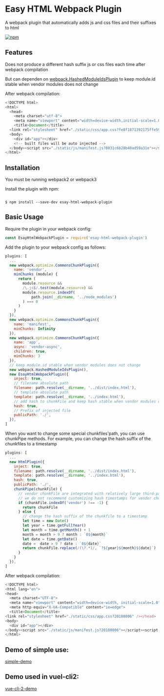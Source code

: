 Easy HTML Webpack Plugin
========================================

A webpack plugin that automatically adds js and css files and their suffixes to html

[![npm](https://img.shields.io/npm/v/easy-html-webpack-plugin.svg?style=flat-square)](https://www.npmjs.com/package/easy-html-webpack-plugin)

Features
------------

Does not produce a different hash suffix js or css files each time after webpack compilation

But can dependen on [webpack.HashedModuleIdsPlugin](https://github.com/webpack/webpack/blob/master/lib/HashedModuleIdsPlugin.js) to keep module.id stable when vendor modules does not change

After webpack compilation:
```javascript
<!DOCTYPE html>
<html>
  <head>
    <meta charset="utf-8">
    <meta name="viewport" content="width=device-width,initial-scale=1.0">
    <title>Document</title>
  <link rel="stylesheet" href="./static/css/app.css?fe8f1871392175ffe592" /></head>
  <body>
    <div id="app"></div>
    <!-- built files will be auto injected -->
  </body><script src="./static/js/manifest.js?8031c6b28b40ad59a31e"></script><script src="./static/js/vendor.js?bd0ae558bdc3f0975439"></script><script src="./static/js/app.js?fe8f1871392175ffe592"></script>
</html>
```

Installation
------------
You must be running webpack2 or webpack3

Install the plugin with npm:
```shell

$ npm install --save-dev esay-html-webpack-plugin
```
Basic Usage
-----------
Require the plugin in your webpack config:

```javascript
const EsayHtmlWebpackPlugin = require('esay-html-webpack-plugin')
```

Add the plugin to your webpack config as follows:


```javascript
plugins: [
  ...
  new webpack.optimize.CommonsChunkPlugin({
    name: 'vendor',
    minChunks (module) {
      return (
        module.resource &&
        /\.js$/.test(module.resource) &&
        module.resource.indexOf(
            path.join(__dirname, '../node_modules')
        ) === 0
      )
    }
  }),
  new webpack.optimize.CommonsChunkPlugin({
    name: 'manifest',
    minChunks: Infinity
  }),
  new webpack.optimize.CommonsChunkPlugin({
    name: 'app',
    async: 'vendor-async',
    children: true,
    minChunks: 3
  }),
  // keep module.id stable when vendor modules does not change
  new webpack.HashedModuleIdsPlugin(),
  new EsayHtmlWebpackPlugin({
    inject: true,
    // filename absolute path
    filename: path.resolve(__dirname, '../dist/index.html'),
    // template absolute path
    template: path.resolve(__dirname, '../index.html'),
    // add hash to chunkFile and keep hash stable when vendor modules does not change
    hash: true,
    // Prefix of injected file
    publicPath: './',
  }),
]
```

When you want to change some special chunkfiles'path, you can use  chunkPipe methods.
For example, you can change the hash suffix of the chunkfiles to a timestamp
```javascript
plugins: [
  ...
  new HtmlPlugin({
    inject: true,
    filename: path.resolve(__dirname, '../dist/index.html'),
    template: path.resolve(__dirname, '../index.html'),
    hash: true,
    publicPath: './',
    chunkPipe(chunkFile) {
      // vendor chunkFile are integrated with relatively large third-party libraries and need to be cached
      // we do not recommend customizing hash timestamps for vendor chunkFile
      if (chunkFile.indexOf('vendor') !== -1) {
        return chunkFile
      } else {
        // change the hash suffix of the chunkfile to a timestamp
        let time = new Date()
        let year = time.getFullYear()
        let month = time.getMonth() + 1
        month = month > 9 ? month : `0${month}`
        let date = time.getDate()
        date =  date > 9 ? date : `0${date}`
        return chunkFile.replace(/(\?.*)/, `?${year}${month}${date}`)
      }
    }
  }),
]
```

After webpack compilation:
```javascript
<!DOCTYPE html>
<html lang="en">
<head>
  <meta charset="UTF-8">
  <meta name="viewport" content="width=device-width, initial-scale=1.0">
  <meta http-equiv="X-UA-Compatible" content="ie=edge">
  <title>Document</title>
<link rel="stylesheet" href="./static/css/app.css?20180806" /></head>
<body>
  <div id="app"></div>
</body><script src="./static/js/manifest.js?20180806"></script><script src="./static/js/vendor.js?353bb65c911ef49e0804"></script><script src="./static/js/app.js?20180806"></script>
</html>

```

Demo of simple use:
------------
[simple-demo](https://github.com/kallsave/easy-html-webpack-plugin/tree/master/demo/simple-demo)


Demo used in vuel-cli2:
------------
[vue-cli-2-demo](https://github.com/kallsave/easy-html-webpack-plugin/tree/master/demo/vue-cli-2-demo)












